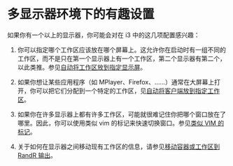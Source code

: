 # 多显示器环境下的有趣设置

如果你有一个以上的显示器，你可能会对在 i3 中的这几项配置感兴趣：

1. 你可以指定哪个工作区应该放在哪个屏幕上。这允许你在启动时有一组不同的工作区，而不是只在第一个显示器上有一个工作区，第二个显示器有第二个，以此类推。参见[自动将工作区放到指定显示屏](../配置i3/自动将工作区放到指定显示屏.md)。

2. 如果你想让某些应用程序（如 MPlayer、Firefox、……）通常在大屏幕上打开，你可以把它们分配到一个特定的工作区，见[自动将客户端放到指定工作区](../配置i3/自动将客户端放到指定工作区.md)。

3. 如果你在许多显示器上都有许多工作区，可能就很难记住你把哪个窗口放在了哪里。因此，你可以使用类似 vim 的标记来快速切换窗口。参见[类似 VIM 的标记](../命令列表/类似VIM的标记（mark和goto）.md)。

4. 关于如何在显示器之间移动现有工作区的信息，请参见[移动容器或工作区到 RandR 输出](../命令列表/移动容器或工作区到RandR输出.md)。
